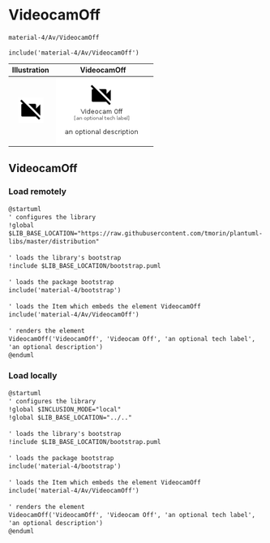 # VideocamOff


```text
material-4/Av/VideocamOff
```

```text
include('material-4/Av/VideocamOff')
```



| Illustration | VideocamOff |
| :---: | :---: |
| ![illustration for Illustration](../../material-4/Av/VideocamOff.png) | ![illustration for VideocamOff](../../material-4/Av/VideocamOff.Local.png) |




## VideocamOff

### Load remotely
```plantuml
@startuml
' configures the library
!global $LIB_BASE_LOCATION="https://raw.githubusercontent.com/tmorin/plantuml-libs/master/distribution"

' loads the library's bootstrap
!include $LIB_BASE_LOCATION/bootstrap.puml

' loads the package bootstrap
include('material-4/bootstrap')

' loads the Item which embeds the element VideocamOff
include('material-4/Av/VideocamOff')

' renders the element
VideocamOff('VideocamOff', 'Videocam Off', 'an optional tech label', 'an optional description')
@enduml
```

### Load locally
```plantuml
@startuml
' configures the library
!global $INCLUSION_MODE="local"
!global $LIB_BASE_LOCATION="../.."

' loads the library's bootstrap
!include $LIB_BASE_LOCATION/bootstrap.puml

' loads the package bootstrap
include('material-4/bootstrap')

' loads the Item which embeds the element VideocamOff
include('material-4/Av/VideocamOff')

' renders the element
VideocamOff('VideocamOff', 'Videocam Off', 'an optional tech label', 'an optional description')
@enduml
```

